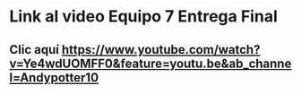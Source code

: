 # Link al video Equipo 7 Entrega Final
## Clic aquí <https://www.youtube.com/watch?v=Ye4wdUOMFF0&feature=youtu.be&ab_channel=Andypotter10>
